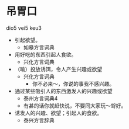 # 吊胃口
dio5 vei5 keu3
+ 引起欲望。
  * 如皋方言词典
+ 用好吃的东西引起人食欲。
  * 兴化方言词典
+ （喻）投放诱饵，令人产生兴趣或欲望
  * 兴化方言词典
    - 你不必来～，你说的事我不感兴趣。
+ 通过某些吸引人的东西激发人的兴趣或欲望
  * 泰州方言词典4
  - 有甚的话你就赶快说，不要同大家玩～哿好。
+ 诱发人的兴趣、欲望；引起人的食欲。
  * 泰兴方言辞典